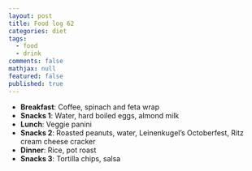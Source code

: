 ```yaml
---
layout: post
title: Food log 62
categories: diet
tags: 
  - food
  - drink
comments: false
mathjax: null
featured: false
published: true
---
```


* **Breakfast**: Coffee, spinach and feta wrap 
* **Snacks 1**: Water, hard boiled eggs, almond milk
* **Lunch**: Veggie panini
* **Snacks 2**: Roasted peanuts, water, Leinenkugel’s Octoberfest, Ritz cream cheese cracker
* **Dinner**: Rice, pot roast
* **Snacks 3**: Tortilla chips, salsa